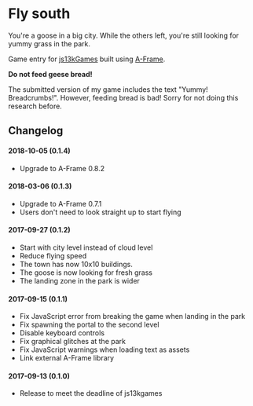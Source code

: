 # Fly south
You're a goose in a big city. While the others left, you're still looking for yummy grass in the park.

Game entry for [js13kGames](http://js13kgames.com/aframe) built using [A-Frame](https://aframe.io/).

**Do not feed geese bread!**

The submitted version of my game includes the text "Yummy! Breadcrumbs!". However, feeding bread is bad! Sorry for not doing this research before.

## Changelog
#### 2018-10-05 (0.1.4)
- Upgrade to A-Frame 0.8.2

#### 2018-03-06 (0.1.3)
- Upgrade to A-Frame 0.7.1
- Users don't need to look straight up to start flying

#### 2017-09-27 (0.1.2)
- Start with city level instead of cloud level
- Reduce flying speed
- The town has now 10x10 buildings.
- The goose is now looking for fresh grass
- The landing zone in the park is wider

#### 2017-09-15 (0.1.1)
- Fix JavaScript error from breaking the game when landing in the park
- Fix spawning the portal to the second level
- Disable keyboard controls
- Fix graphical glitches at the park
- Fix JavaScript warnings when loading text as assets
- Link external A-Frame library

#### 2017-09-13 (0.1.0)
- Release to meet the deadline of js13kgames
